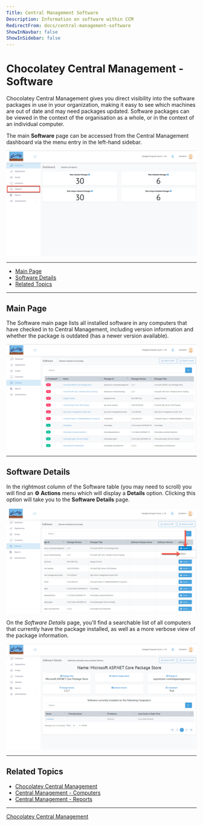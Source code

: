 ```yaml
---
Title: Central Management Software
Description: Information on software within CCM
RedirectFrom: docs/central-management-software
ShowInNavbar: false
ShowInSidebar: false
---
```


# Chocolatey Central Management - Software

Chocolatey Central Management gives you direct visibility into the software packages in use in your organization, making it easy to see which machines are out of date and may need packages updated.
Software packages can be viewed in the context of the organisation as a whole, or in the context of an individual computer.

The main **Software** page can be accessed from the Central Management dashboard via the menu entry in the left-hand sidebar.

![Software menu entry on the CCM dashboard](/assets/images/software/ccm-software-nav.png)

___
<!-- TOC depthFrom:2 -->

- [Main Page](#main-page)
- [Software Details](#software-details)
- [Related Topics](#related-topics)

<!-- /TOC -->

___
## Main Page

The Software main page lists all installed software in any computers that have checked in to Central Management, including version information and whether the package is outdated (has a newer version available).

![Software main page](/assets/images/software/ccm-software-main.png)

___
## Software Details

In the rightmost column of the Software table (you may need to scroll) you will find an **:gear: Actions** menu which will display a **Details** option.
Clicking this option will take you to the **Software Details** page.

![Finding the Details menu entry for a specific Software entry](/assets/images/software/ccm-software-details-menu.png)

On the _Software Details_ page, you'll find a searchable list of all computers that currently have the package installed, as well as a more verbose view of the package information.

![Software Details page](/assets/images/software/ccm-software-details-page.png)

___
## Related Topics

* [Chocolatey Central Management](./)
* [Central Management - Computers](./computers)
* [Central Management - Reports](./reports)

___
[Chocolatey Central Management](./)
